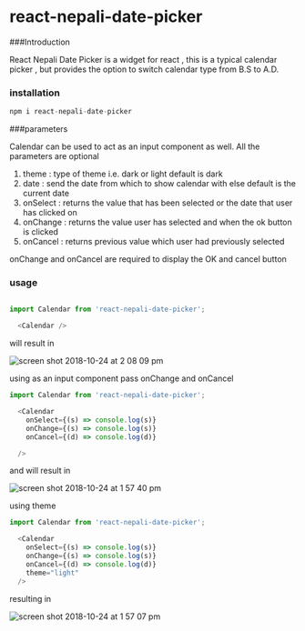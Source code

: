 # react-nepali-date-picker

###Introduction

React Nepali Date Picker is a widget for react , this is a typical calendar picker , but provides the option to switch calendar type from B.S to A.D.

### installation

```javascript
npm i react-nepali-date-picker
```

###parameters

Calendar can be used to act as an input component as well. All the parameters are optional

1) theme : type of theme i.e. dark or light default is dark
2) date : send the date from which to show calendar with else default is the current date
3) onSelect : returns the value that has been selected or the date that user has clicked on
4) onChange : returns the value user has selected and when the ok button is clicked
5) onCancel : returns previous value which user had previously selected

onChange and onCancel are required to display the OK and cancel button

### usage

```javascript

import Calendar from 'react-nepali-date-picker';

  <Calendar />
```

will result in

![screen shot 2018-10-24 at 2 08 09 pm](https://user-images.githubusercontent.com/12614476/47416846-4a838680-d796-11e8-968d-78259c7a4bee.png)


using as an input component pass onChange and onCancel


```javascript
import Calendar from 'react-nepali-date-picker';

  <Calendar
    onSelect={(s) => console.log(s)}
    onChange={(s) => console.log(s)}
    onCancel={(d) => console.log(d)}

  />
```

and will result in


![screen shot 2018-10-24 at 1 57 40 pm](https://user-images.githubusercontent.com/12614476/47416940-861e5080-d796-11e8-93b0-a22293cbd366.png)


using theme
```javascript
import Calendar from 'react-nepali-date-picker';

  <Calendar
    onSelect={(s) => console.log(s)}
    onChange={(s) => console.log(s)}
    onCancel={(d) => console.log(d)}
    theme="light"
  />
```


resulting in


![screen shot 2018-10-24 at 1 57 07 pm](https://user-images.githubusercontent.com/12614476/47416976-a0f0c500-d796-11e8-9c9a-823e9dd8e08a.png)




